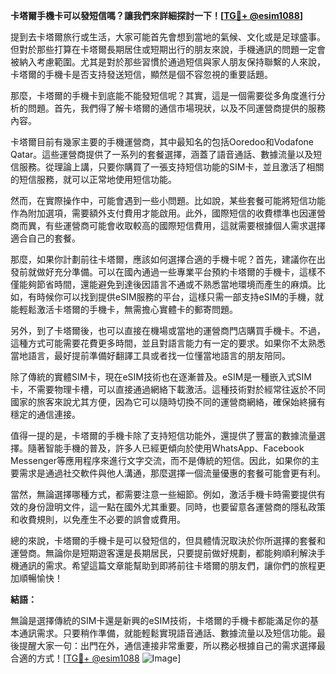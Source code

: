 **卡塔爾手機卡可以發短信嗎？讓我們來詳細探討一下！[[TG💪+ @esim1088](https://t.me/s/esim1088)]**

提到去卡塔爾旅行或生活，大家可能首先會想到當地的氣候、文化或是足球盛事。但對於那些打算在卡塔爾長期居住或短期出行的朋友來說，手機通訊的問題一定會被納入考慮範圍。尤其是對於那些習慣於通過短信與家人朋友保持聯繫的人來說，卡塔爾的手機卡是否支持發送短信，顯然是個不容忽視的重要話題。

那麼，卡塔爾的手機卡到底能不能發短信呢？其實，這是一個需要從多角度進行分析的問題。首先，我們得了解卡塔爾的通信市場現狀，以及不同運營商提供的服務內容。

卡塔爾目前有幾家主要的手機運營商，其中最知名的包括Ooredoo和Vodafone Qatar。這些運營商提供了一系列的套餐選擇，涵蓋了語音通話、數據流量以及短信服務。從理論上講，只要你購買了一張支持短信功能的SIM卡，並且激活了相關的短信服務，就可以正常地使用短信功能。

然而，在實際操作中，可能會遇到一些小問題。比如說，某些套餐可能將短信功能作為附加選項，需要額外支付費用才能啟用。此外，國際短信的收費標準也因運營商而異，有些運營商可能會收取較高的國際短信費用，這就需要根據個人需求選擇適合自己的套餐。

那麼，如果你計劃前往卡塔爾，應該如何選擇合適的手機卡呢？首先，建議你在出發前就做好充分準備。可以在國內通過一些專業平台預約卡塔爾的手機卡，這樣不僅能夠節省時間，還能避免到達後因語言不通或不熟悉當地環境而產生的麻煩。比如，有時候你可以找到提供eSIM服務的平台，這樣只需一部支持eSIM的手機，就能輕鬆激活卡塔爾的手機卡，無需擔心實體卡的郵寄問題。

另外，到了卡塔爾後，也可以直接在機場或當地的運營商門店購買手機卡。不過，這種方式可能需要花費更多時間，並且對語言能力有一定的要求。如果你不太熟悉當地語言，最好提前準備好翻譯工具或者找一位懂當地語言的朋友陪同。

除了傳統的實體SIM卡，現在eSIM技術也在逐漸普及。eSIM是一種嵌入式SIM卡，不需要物理卡槽，可以直接通過網絡下載激活。這種技術對於經常往返於不同國家的旅客來說尤其方便，因為它可以隨時切換不同的運營商網絡，確保始終擁有穩定的通信連接。

值得一提的是，卡塔爾的手機卡除了支持短信功能外，還提供了豐富的數據流量選擇。隨著智能手機的普及，許多人已經更傾向於使用WhatsApp、Facebook Messenger等應用程序來進行文字交流，而不是傳統的短信。因此，如果你的主要需求是通過社交軟件與他人溝通，那麼選擇一個流量優惠的套餐可能會更有利。

當然，無論選擇哪種方式，都需要注意一些細節。例如，激活手機卡時需要提供有效的身份證明文件，這一點在國外尤其重要。同時，也要留意各運營商的隱私政策和收費規則，以免產生不必要的誤會或費用。

總的來說，卡塔爾的手機卡是可以發短信的，但具體情況取決於你所選擇的套餐和運營商。無論你是短期遊客還是長期居民，只要提前做好規劃，都能夠順利解決手機通訊的需求。希望這篇文章能幫助到即將前往卡塔爾的朋友們，讓你們的旅程更加順暢愉快！

**結語：**

無論是選擇傳統的SIM卡還是新興的eSIM技術，卡塔爾的手機卡都能滿足你的基本通訊需求。只要稍作準備，就能輕鬆實現語音通話、數據流量以及短信功能。最後提醒大家一句：出門在外，通信連接非常重要，所以務必根據自己的需求選擇最合適的方式！[[TG💪+ @esim1088](https://t.me/s/esim1088) ![Image](https://i.postimg.cc/4NQfJmqS/Snipaste-2025-05-13-00-14-12.png)]